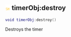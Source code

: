 ## ![shared](.gitbook/assets/shared.png) timerObj:destroy


```lua
void timerObj:destroy()
```

Destroys the timer




